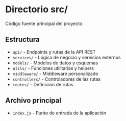 # Directorio src/

Código fuente principal del proyecto.

## Estructura

- `api/` - Endpoints y rutas de la API REST
- `services/` - Lógica de negocio y servicios externos
- `models/` - Modelos de datos y esquemas
- `utils/` - Funciones utilitarias y helpers
- `middleware/` - Middleware personalizado
- `controllers/` - Controladores de las rutas
- `routes/` - Definición de rutas

## Archivo principal

- `index.js` - Punto de entrada de la aplicación
